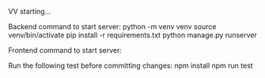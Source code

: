 VV starting...

Backend command to start server:
python -m venv venv
source venv/bin/activate
pip install -r requirements.txt
python manage.py runserver

Frontend command to start server:

Run the following test before committing changes: npm install npm run test